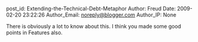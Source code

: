post_id: Extending-the-Technical-Debt-Metaphor
Author: Freud
Date: 2009-02-20 23:22:26
Author_Email: noreply@blogger.com
Author_IP: None

There is obviously a lot to know about this.  I think you made some good
points in Features also.
